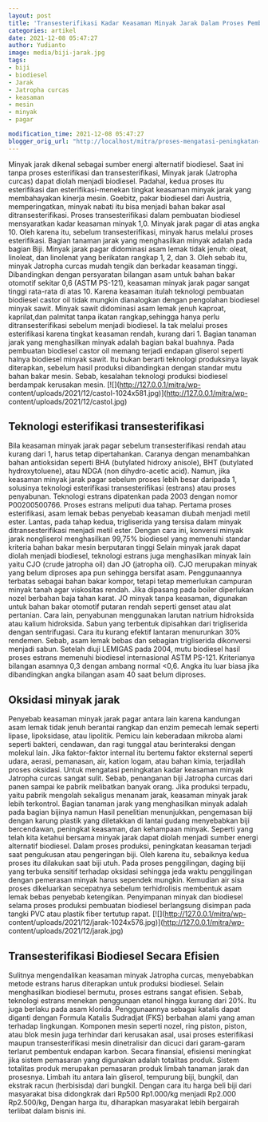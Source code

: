 ```yaml
---
layout: post
title: 'Transesterifikasi Kadar Keasaman Minyak Jarak Dalam Proses Pembuatan Energi Alternatif Biodiesel'
categories: artikel
date: 2021-12-08 05:47:27
author: Yudianto
image: media/biji-jarak.jpg
tags:
- biji
- biodiesel
- Jarak
- Jatropha curcas
- keasaman
- mesin
- minyak
- pagar

modification_time: 2021-12-08 05:47:27
blogger_orig_url: "http://localhost/mitra/proses-mengatasi-peningkatan-kadar.html"
---
```


Minyak jarak dikenal sebagai sumber energi alternatif biodiesel. Saat ini
tanpa proses esterifikasi dan transesterifikasi, Minyak jarak (Jatropha
curcas) dapat diolah menjadi biodiesel. Padahal, kedua proses itu esterifikasi
dan esterifikasi-menekan tingkat keasaman minyak jarak yang membahayakan
kinerja mesin. Goebitz, pakar biodiesel dari Austria, memperingatkan, minyak
nabati itu bisa menjadi bahan bakar asal ditransesterifikasi. Proses
transesterifikasi dalam pembuatan biodiesel mensyaratkan kadar keasaman minyak
1,0. Minyak jarak pagar di atas angka 10. Oleh karena itu, sebelum
transesterifikasi, minyak harus melalui proses esterifikasi. Bagian tanaman
jarak yang menghasilkan minyak adalah pada bagian Biji. Minyak jarak pagar
didominasi asam lemak tidak jenuh: oleat, linoleat, dan linolenat yang
berikatan rangkap 1, 2, dan 3. Oleh sebab itu, minyak Jatropha curcas mudah
tengik dan berkadar keasaman tinggi. Dibandingkan dengan persyaratan bilangan
asam untuk bahan bakar otomotif sekitar 0,6 (ASTM PS-121), keasaman minyak
jarak pagar sangat tinggi rata-rata di atas 10. Karena keasaman itulah
teknologi pembuatan biodiesel castor oil tidak mungkin dianalogkan dengan
pengolahan biodiesel minyak sawit. Minyak sawit didominasi asam lemak jenuh
kaproat, kaprilat,dan palmitat tanpa ikatan rangkap,sehingga hanya perlu
ditransesterifikasi sebelum menjadi biodiesel. Ia tak melalui proses
esterifikasi karena tingkat keasaman rendah, kurang dari 1. Bagian tanaman
jarak yang menghasilkan minyak adalah bagian bakal buahnya. Pada pembuatan
biodiesel castor oil memang terjadi endapan gliserol seperti halnya biodiesel
minyak sawit. Itu bukan berarti teknologi produksinya layak diterapkan,
sebelum hasil produksi dibandingkan dengan standar mutu bahan bakar mesin.
Sebab, kesalahan teknologi produksi biodiesel berdampak kerusakan mesin.
[![](http://127.0.0.1/mitra/wp-
content/uploads/2021/12/castol-1024x581.jpg)](http://127.0.0.1/mitra/wp-
content/uploads/2021/12/castol.jpg)

## Teknologi esterifikasi transesterifikasi

Bila keasaman minyak jarak pagar sebelum transesterifikasi rendah atau kurang
dari 1, harus tetap dipertahankan. Caranya dengan menambahkan bahan
antioksidan seperti BHA (butylated hidroxy anisole), BHT (butylated
hydroxytoluene), atau NDGA (non dihydro-acetic acid). Namun, jika keasaman
minyak jarak pagar sebelum proses lebih besar daripada 1, solusinya teknologi
esterifikasi transesterifikasi (estrans) atau proses penyabunan. Teknologi
estrans dipatenkan pada 2003 dengan nomor P00200500766. Proses estrans
meliputi dua tahap. Pertama proses esterifikasi, asam lemak bebas penyebab
keasaman diubah menjadi metil ester. Lantas, pada tahap kedua, trigliserida
yang tersisa dalam minyak ditransesterifikasi menjadi metil ester. Dengan cara
ini, konversi minyak jarak nongliserol menghasilkan 99,75% biodiesel yang
memenuhi standar kriteria bahan bakar mesin berputaran tinggi Selain minyak
jarak dapat diolah menjadi biodiesel, teknologi estrans juga menghasilkan
minyak lain yaitu CJO (crude jatropha oil) dan JO (jatropha oil). CJO
merupakan minyak yang belum diproses apa pun sehingga bersifat asam.
Penggunaannya terbatas sebagai bahan bakar kompor, tetapi tetap memerlukan
campuran minyak tanah agar viskositas rendah. Jika dipasang pada boiler
diperlukan nozel berbahan baja tahan karat. JO minyak tanpa keasaman,
digunakan untuk bahan bakar otomotif putaran rendah seperti genset atau alat
pertanian. Cara lain, penyabunan menggunakan larutan natrium hidroksida atau
kalium hidroksida. Sabun yang terbentuk dipisahkan dari trigliserida dengan
sentrifugasi. Cara itu kurang efektif lantaran menurunkan 30% rendemen. Sebab,
asam lemak bebas dan sebagian trigliserida dikonversi menjadi sabun. Setelah
diuji LEMIGAS pada 2004, mutu biodiesel hasil proses estrans memenuhi
biodiesel internasional ASTM PS-121. Kriterianya bilangan asamnya 0,3 dengan
ambang normal <0,6. Angka itu luar biasa jika dibandingkan angka bilangan asam
40 saat belum diproses.

## Oksidasi minyak jarak

Penyebab keasaman minyak jarak pagar antara lain karena kandungan asam lemak
tidak jenuh berantai rangkap dan enzim pemecah lemak seperti lipase,
lipoksidase, atau lipolitik. Pemicu lain keberadaan mikroba alami seperti
bakteri, cendawan, dan ragi tunggal atau berinteraksi dengan molekul lain.
Jika faktor-faktor internal itu bertemu faktor eksternal seperti udara,
aerasi, pemanasan, air, kation logam, atau bahan kimia, terjadilah proses
oksidasi. Untuk mengatasi peningkatan kadar keasaman minyak Jatropha curcas
sangat sulit. Sebab, penanganan biji Jatropha curcas dari panen sampai ke
pabrik melibatkan banyak orang. Jika produksi terpadu, yaitu pabrik mengolah
sekaligus menanam jarak, keasaman minyak jarak lebih terkontrol. Bagian
tanaman jarak yang menghasilkan minyak adalah pada bagian bijinya namun Hasil
penelitian menunjukkan, pengemasan biji dengan karung plastik yang diletakkan
di lantai gudang menyebabkan biji bercendawan, peningkat keasaman, dan
kehampaan minyak. Seperti yang telah kita ketahui bersama minyak jarak dapat
diolah menjadi sumber energi alternatif biodiesel. Dalam proses produksi,
peningkatan keasaman terjadi saat pengukusan atau pengeringan biji. Oleh
karena itu, sebaiknya kedua proses itu dilakukan saat biji utuh. Pada proses
penggilingan, daging biji yang terbuka sensitif terhadap oksidasi sehingga
jeda waktu penggilingan dengan pemerasan minyak harus sependek mungkin.
Kemudian air sisa proses dikeluarkan secepatnya sebelum terhidrolisis
membentuk asam lemak bebas penyebab ketengikan. Penyimpanan minyak dan
biodiesel selama proses produksi pembuatan biodiesel berlangsung disimpan pada
tangki PVC atau plastik fiber tertutup rapat. [![](http://127.0.0.1/mitra/wp-
content/uploads/2021/12/jarak-1024x576.jpg)](http://127.0.0.1/mitra/wp-
content/uploads/2021/12/jarak.jpg)

## Transesterifikasi Biodiesel Secara Efisien

Sulitnya mengendalikan keasaman minyak Jatropha curcas, menyebabkan metode
estrans harus diterapkan untuk produksi biodiesel. Selain menghasilkan
biodiesel bermutu, proses estrans sangat efisien. Sebab, teknologi estrans
menekan penggunaan etanol hingga kurang dari 20%. Itu juga berlaku pada asam
klorida. Penggunaannya sebagai katalis dapat diganti dengan Formula Katalis
Sudradjat (FKS) berbahan alami yang aman terhadap lingkungan. Komponen mesin
seperti nozel, ring piston, piston, atau blok mesin juga terhindar dari
kerusakan asal, usai proses esterifikasi maupun transesterifikasi mesin
dinetralisir dan dicuci dari garam-garam terlarut pembentuk endapan karbon.
Secara finansial, efisiensi meningkat jika sistem pemasaran yang digunakan
adalah totalitas produk. Sistem totalitas produk merupakan pemasaran produk
limbah tanaman jarak dan prosesnya. Limbah itu antara lain gliserol, tempurung
biji, bungkil, dan ekstrak racun (herbisisda) dari bungkil. Dengan cara itu
harga beli biji dari masyarakat bisa didongkrak dari Rp500 Rp1.000/kg menjadi
Rp2.000 Rp2.500/kg, Dengan harga itu, diharapkan masyarakat lebih bergairah
terlibat dalam bisnis ini.


